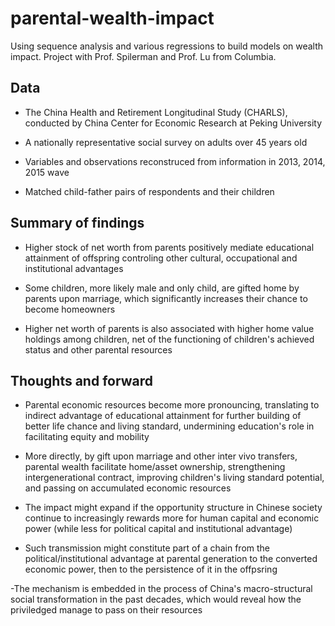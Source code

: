 # parental-wealth-impact
Using sequence analysis and various regressions to build models on wealth impact. Project with Prof. Spilerman and Prof. Lu from Columbia.

## Data
 - The China Health and Retirement Longitudinal Study (CHARLS), conducted by China Center for Economic Research at Peking University
 
 - A nationally representative social survey on adults over 45 years old
 
 - Variables and observations reconstruced from information in 2013, 2014, 2015 wave

 - Matched child-father pairs of respondents and their children
 
 ## Summary of findings
 - Higher stock of net worth from parents positively mediate educational attainment of offspring controling other cultural, occupational and institutional advantages

 - Some children, more likely male and only child, are gifted home by parents upon marriage, which significantly increases their chance to become homeowners

 - Higher net worth of parents is also associated with higher home value holdings among children, net of the functioning of children's achieved status and other parental resources

## Thoughts and forward
 - Parental economic resources become more pronouncing, translating to indirect advantage of educational attainment for further building of better life chance and living standard, undermining education's role in facilitating equity and mobility

 - More directly, by gift upon marriage and other inter vivo transfers, parental wealth facilitate home/asset ownership, strengthening intergenerational contract, improving children's living standard potential, and passing on accumulated economic resources
 
 - The impact might expand if the opportunity structure in Chinese society continue to increasingly rewards more for human capital and economic power (while less for political capital and institutional advantage)
 
 - Such transmission might constitute part of a chain from the political/institutional advantage at parental generation to the converted economic power, then to the persistence of it in the offpsring
 
 -The mechanism is embedded in the process of China's macro-structural social transformation in the past decades, which would reveal how the priviledged manage to pass on their resources
